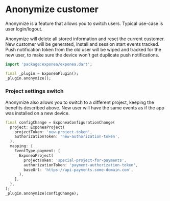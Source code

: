 # Anonymize customer

Anonymize is a feature that allows you to switch users. Typical use-case is user login/logout.

Anonymize will delete all stored information and reset the current customer. New customer will be generated, install and session start events tracked. Push notification token from the old user will be wiped and tracked for the new user, to make sure the device won't get duplicate push notifications.

```dart
import 'package:exponea/exponea.dart';

final _plugin = ExponeaPlugin();
_plugin.anonymize();
```

### Project settings switch
Anonymize also allows you to switch to a different project, keeping the benefits described above. New user will have the same events as if the app was installed on a new device.

```dart
final configChange = ExponeaConfigurationChange(
  project: ExponeaProject(
    projectToken: 'new-project-token',
    authorizationToken: 'new-authorization-token',
  ),
  mapping: {
    EventType.payment: [
      ExponeaProject(
        projectToken: 'special-project-for-payments',
        authorizationToken: 'payment-authorization-token',
        baseUrl: 'https://api-payments.some-domain.com',
      ),
    ],
  },
);
_plugin.anonymize(configChange);
```
